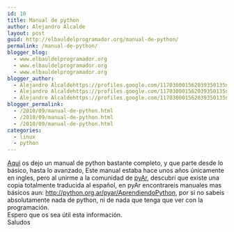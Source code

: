 ```yaml
---
id: 10
title: Manual de python
author: Alejandro Alcalde
layout: post
guid: http://elbauldelprogramador.org/manual-de-python/
permalink: /manual-de-python/
blogger_blog:
  - www.elbauldelprogramador.org
  - www.elbauldelprogramador.org
  - www.elbauldelprogramador.org
blogger_author:
  - Alejandro Alcaldehttps://profiles.google.com/117030001562039350135noreply@blogger.com
  - Alejandro Alcaldehttps://profiles.google.com/117030001562039350135noreply@blogger.com
  - Alejandro Alcaldehttps://profiles.google.com/117030001562039350135noreply@blogger.com
blogger_permalink:
  - /2010/09/manual-de-python.html
  - /2010/09/manual-de-python.html
  - /2010/09/manual-de-python.html
categories:
  - linux
  - python
---
```

<a href="http://www.gulic.org/almacen/diveintopython-5.4-es/" target="_blank">Aqui</a> os dejo un manual de python bastante completo, y que parte desde lo básico, hasta lo avanzado, Este manual estaba hace unos años únicamente en ingles, pero al unirme a la comunidad de <a href="http://python.org.ar/pyar/" target="_blank">pyAr</a>, descubrí que existe una copia totalmente traducida al español, en pyAr encontrareis manuales mas básicos aun: <a href="http://python.org.ar/pyar/AprendiendoPython" target="_blank">http://python.org.ar/pyar/AprendiendoPython</a>, por si no sabeis absolutamente nada de python, ni de nada que tenga que ver con la programación.  
Espero que os sea útil esta información.  
Saludos

